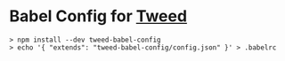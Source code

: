 # Babel Config for [Tweed](https://www.npmjs.com/package/tweed)

```shell
> npm install --dev tweed-babel-config
> echo '{ "extends": "tweed-babel-config/config.json" }' > .babelrc
```
